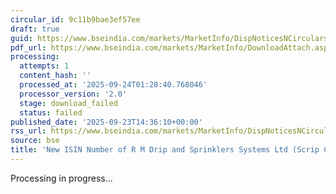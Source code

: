 ```yaml
---
circular_id: 9c11b9bae3ef57ee
draft: true
guid: https://www.bseindia.com/markets/MarketInfo/DispNoticesNCirculars.aspx?Noticeid={A4C03AD3-7555-4D12-80D4-924F17A462B2}&noticeno=20250923-71&dt=09/23/2025&icount=71&totcount=84&flag=0
pdf_url: https://www.bseindia.com/markets/MarketInfo/DownloadAttach.aspx?id=20250923-71&attachedId=
processing:
  attempts: 1
  content_hash: ''
  processed_at: '2025-09-24T01:28:40.768046'
  processor_version: '2.0'
  stage: download_failed
  status: failed
published_date: '2025-09-23T14:36:10+00:00'
rss_url: https://www.bseindia.com/markets/MarketInfo/DispNoticesNCirculars.aspx?Noticeid={A4C03AD3-7555-4D12-80D4-924F17A462B2}&noticeno=20250923-71&dt=09/23/2025&icount=71&totcount=84&flag=0
source: bse
title: 'New ISIN Number of R M Drip and Sprinklers Systems Ltd (Scrip Code: 544456)'
---
```


Processing in progress...
